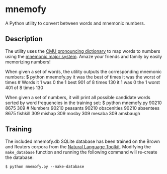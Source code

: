 mnemofy
=======
A Python utility to convert between words and mnemonic numbers.

Description
-----------
The utility uses the [CMU pronouncing dictionary](http://www.speech.cs.cmu.edu/cgi-bin/cmudict) to map words to numbers using the [mnemonic major system](http://en.wikipedia.org/wiki/Mnemonic_major_system). Amaze your friends and family by easily memorizing numbers!

When given a set of words, the utility outputs the corresponding mnemonic numbers:
    $ python mnemofy.py it was the best of times it was the worst of times
    # Words
    it 1
    was 0
    the 1
    best 901
    of 8
    times 130
    it 1
    was 0
    the 1
    worst 401
    of 8
    times 130

When given a set of numbers, it will print all possible candidate words sorted by word frequencies in the training set:
    $ python mnemofy.py 90210 8675 309
    # Numbers
    90210 peasants
    90210 obscenities
    90210 absentees
    8675 fishkill
    309 mishap
    309 mosby
    309 mesaba
    309 amsbaugh

Training
--------
The included mnemofy.db SQLite database has been trained on the Brown and Reuters corpora from the [Natural Language Toolkit](http://nltk.org/). Modifying the `make_database` function and running the following command will re-create the database:

    $ python mnemofy.py --make-database

